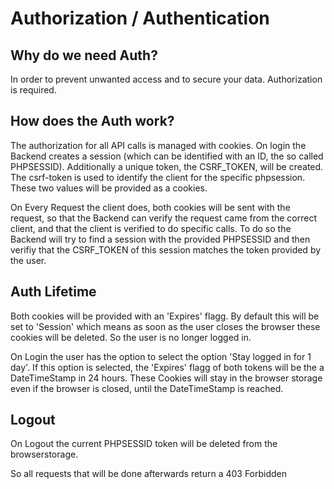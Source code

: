# Authorization / Authentication

## Why do we need Auth?

In order to prevent unwanted access and to secure your data. Authorization is required.

## How does the Auth work?

The authorization for all API calls is managed with cookies.
On login the Backend creates a session (which can be identified with an ID, the so called PHPSESSID). Additionally a unique token, the CSRF_TOKEN, will be created.
The csrf-token is used to identify the client for the specific phpsession.
These two values will be provided as a cookies.

On Every Request the client does, both cookies will be sent with the request, so that the Backend can verify the request came from the correct client, and that the client is verified to do specific calls.
To do so the Backend will try to find a session with the provided PHPSESSID and then verifiy that the CSRF_TOKEN of this session matches the token provided by the user.

## Auth Lifetime

Both cookies will be provided with an 'Expires' flagg.
By default this will be set to 'Session' which means as soon as the user closes the browser these cookies will be deleted. So the user is no longer logged in.

On Login the user has the option to select the option 'Stay logged in for 1 day'. If this option is selected, the 'Expires' flagg of both tokens will be the a DateTimeStamp in 24 hours. These Cookies will stay in the browser storage even if the browser is closed, until the DateTimeStamp is reached.

## Logout

On Logout the current PHPSESSID token will be deleted from the browserstorage.

So all requests that will be done afterwards return a 403 Forbidden

